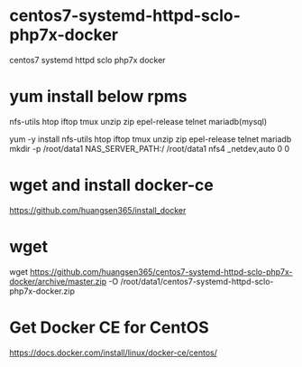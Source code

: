 # centos7-systemd-httpd-sclo-php7x-docker
centos7 systemd httpd sclo php7x docker

# yum install below rpms
nfs-utils
htop
iftop
tmux
unzip
zip
epel-release
telnet
mariadb(mysql)

yum -y install nfs-utils htop iftop tmux unzip zip epel-release telnet mariadb
mkdir -p /root/data1
NAS_SERVER_PATH:/ /root/data1     nfs4    _netdev,auto    0       0
# wget and install docker-ce
https://github.com/huangsen365/install_docker
# wget
wget https://github.com/huangsen365/centos7-systemd-httpd-sclo-php7x-docker/archive/master.zip -O /root/data1/centos7-systemd-httpd-sclo-php7x-docker.zip


# Get Docker CE for CentOS
https://docs.docker.com/install/linux/docker-ce/centos/
